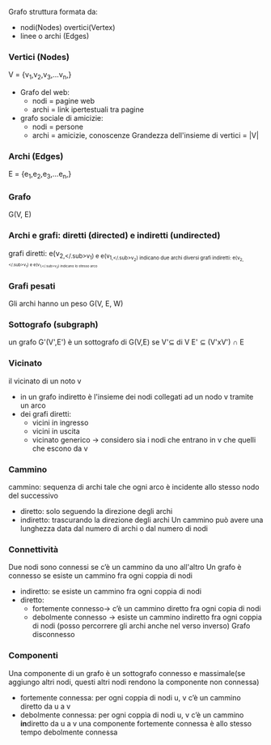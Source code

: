 Grafo struttura formata da:
- nodi(Nodes) overtici(Vertex)
- linee o archi (Edges)
### Vertici (Nodes)
V = {v<sub>1</sub>,v<sub>2</sub>,v<sub>3</sub>,...v<sub>n</sub>,}
- Grafo del web:
	- nodi = pagine web
	- archi = link ipertestuali tra pagine
- grafo sociale di amicizie:
	- nodi = persone
	- archi = amicizie, conoscenze
Grandezza dell'insieme di vertici = |V|

### Archi (Edges)
E = {e<sub>1</sub>,e<sub>2</sub>,e<sub>3</sub>,...e<sub>n</sub>,}

### Grafo
G(V, E)

### Archi e grafi: diretti (directed) e indiretti (undirected)
grafi diretti: e(v<sub>2,</.sub>v<sub>1</sub>) e e(v<sub>1,</.sub>v<sub>2</sub>) indicano due archi diversi
grafi indiretti: e(v<sub>2,</.sub>v<sub>1</sub>) e e(v<sub>1,</.sub>v<sub>2</sub>) indicano lo stesso arco

### Grafi pesati
Gli archi hanno un peso
G(V, E, W)

### Sottografo (subgraph)
un grafo G'(V',E') è  un sottografo di G(V,E) se 
V'⊆ di V
E' ⊆ (V'xV') ∩ E

### Vicinato
il vicinato di un noto v
- in un grafo indiretto è l'insieme dei nodi collegati ad un nodo v tramite un arco
- dei grafi diretti:
	- vicini in ingresso
	- vicini in uscita
	- vicinato generico -> considero sia i nodi che entrano in v che quelli che escono da v

### Cammino
cammino: sequenza di archi tale che ogni arco è incidente allo stesso nodo del successivo
- diretto: solo seguendo la direzione degli archi
- indiretto: trascurando la direzione degli archi
Un cammino può avere una lunghezza data dal numero di archi o dal numero di nodi

### Connettività 
Due nodi sono connessi se c’è un cammino da uno all'altro
Un grafo è connesso se esiste un cammino fra ogni coppia di nodi 
 - indiretto: se esiste un cammino fra ogni coppia di nodi
 - diretto:
	 - fortemente connesso-> c’è un cammino diretto fra ogni copia di nodi
	 - debolmente connesso -> esiste un cammino indiretto fra ogni coppia di nodi (posso percorrere gli archi anche nel verso inverso)
Grafo disconnesso

### Componenti
Una componente di un grafo è un sottografo connesso e massimale(se aggiungo altri nodi, questi altri nodi rendono la componente non connessa)
- fortemente connessa: per ogni coppia di nodi u, v c’è un cammino diretto da u a v
- debolmente connessa: per ogni coppia di nodi u, v c’è un cammino **in**diretto da u a v
una componente fortemente connessa è allo stesso tempo debolmente connessa